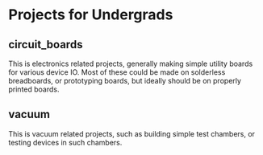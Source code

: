 # Projects for Undergrads

## circuit_boards

This is electronics related projects, generally making simple utility boards for various device IO. Most of these could be made on solderless breadboards, or prototyping boards, but ideally should be on properly printed boards.

## vacuum

This is vacuum related projects, such as building simple test chambers, or testing devices in such chambers.